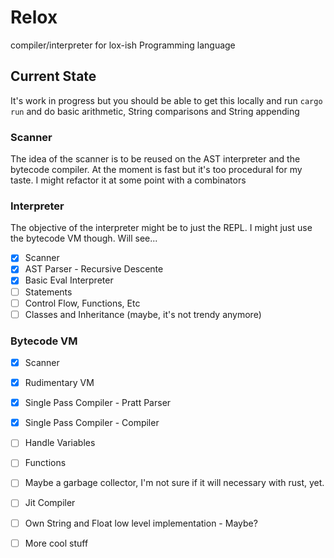 # Relox

compiler/interpreter for lox-ish Programming language 

## Current State

It's work in progress but you should be able to get this locally and run `cargo run` and do basic arithmetic, String comparisons and String appending

### Scanner

The idea of the scanner is to be reused on the AST interpreter and the bytecode compiler. At the moment is fast but it's 
too procedural for my taste. I might refactor it at some point with a combinators

### Interpreter

The objective of the interpreter might be to just the REPL. I might just use the bytecode VM 
though. Will see...

- [x] Scanner
- [x] AST Parser - Recursive Descente
- [x] Basic Eval Interpreter
- [ ] Statements
- [ ] Control Flow, Functions, Etc
- [ ] Classes and Inheritance (maybe, it's not trendy anymore)

### Bytecode VM

- [x] Scanner
- [x] Rudimentary VM
- [X] Single Pass Compiler - Pratt Parser 
- [X] Single Pass Compiler - Compiler 
- [ ] Handle Variables
- [ ] Functions
- [ ] Maybe a garbage collector, I'm not sure if it will necessary with rust, yet.
- [ ] Jit Compiler
- [ ] Own String and Float low level implementation - Maybe?
- [ ] More cool stuff 

